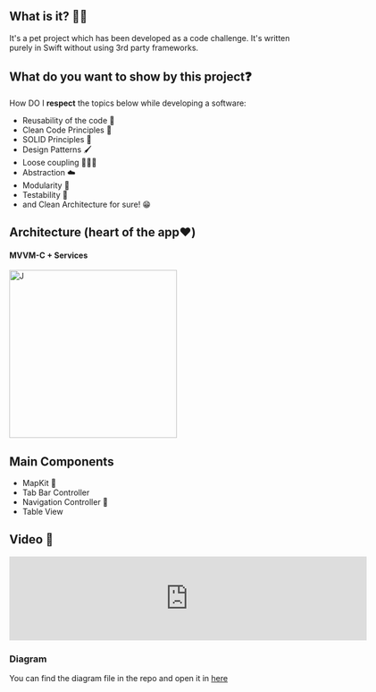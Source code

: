 ## What is it? 🙋🏻

It's a pet project which has been developed as a code challenge. It's written purely in Swift without using 3rd party frameworks.


## What do you want to show by this project❓

How DO I **respect** the topics below while developing a software:

* Reusability of the code 🔁
* Clean Code Principles 🧼
* SOLID Principles 🥰
* Design Patterns 🖌
* Loose coupling 🙇🏻‍♂️
* Abstraction ☁️
* Modularity 🧱
* Testability 🧪
* and Clean Architecture for sure! 😁

## Architecture (heart of the app❤️)
#### MVVM-C + Services


<img src="https://www.uplooder.net/img/image/88/f2b1d43c9ca8db58dea1fa056c320bdf/architecture-diagram.jpg" alt="J" width="300"/>




## Main Components
* MapKit 📍
* Tab Bar Controller 
* Navigation Controller 🧭
* Table View 

## Video 🎥

<iframe
    width="640"
    src="https://www.youtube.com/shorts/gnMMv79w8Ew"
    frameborder="0"
    allow="autoplay; encrypted-media"
    allowfullscreen
>
</iframe>


### Diagram
You can find the diagram file in the repo and open it in [here](draw.io) 